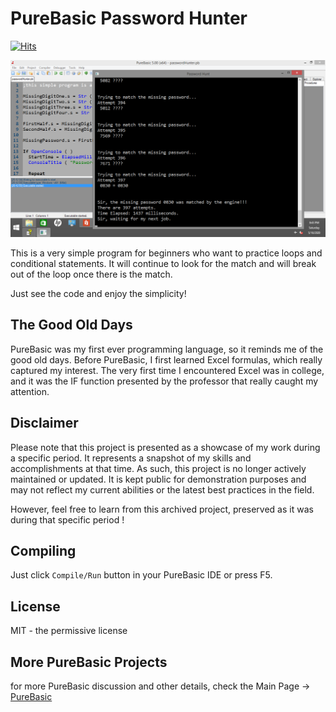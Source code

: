 # PureBasic Password Hunter

[![Hits](https://hits.seeyoufarm.com/api/count/incr/badge.svg?url=https%3A%2F%2Fgithub.com%2Fxdvrx1%2FPureBasic-Password-Hunter&count_bg=%2379C83D&title_bg=%23555555&icon=&icon_color=%23E7E7E7&title=PAGE+VIEWS&edge_flat=false)](https://hits.seeyoufarm.com)

![picture](resources/picture1.png)

This is a very simple program for beginners who want to practice loops
and conditional statements. It will continue to look for the match
and will break out of the loop once there is the match.

Just see the code and enjoy the simplicity!

## The Good Old Days
PureBasic was my first ever programming language, so it reminds me of the good old days. 
Before PureBasic, I first learned Excel formulas, which really captured my interest. 
The very first time I encountered Excel was in college,
and it was the IF function presented by the professor that really caught my attention.

## Disclaimer
Please note that this project is presented as a showcase of my work during a 
specific period. It represents a snapshot of my skills and accomplishments 
at that time. As such, this project is no longer actively maintained or updated. 
It is kept public for demonstration purposes and may not reflect my current 
abilities or the latest best practices in the field.

However, feel free to learn from this archived project, 
preserved as it was during that specific period !

## Compiling
Just click `Compile/Run` button in your PureBasic IDE
or press F5.

## License
MIT - the permissive license

## More PureBasic Projects
for more PureBasic discussion and other details,
check the Main Page -> [PureBasic](https://github.com/jdevfullstack/PureBasic)
